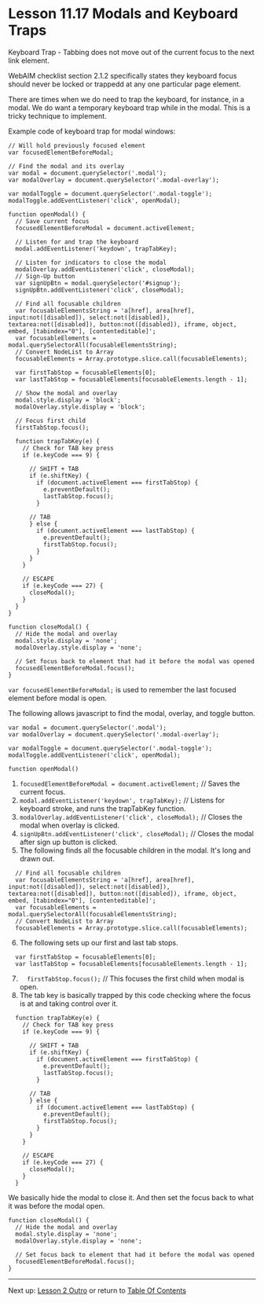 # Lesson 11.17 Modals and Keyboard Traps

Keyboard Trap - Tabbing does not move out of the current focus to the next link element. 

WebAIM checklist section 2.1.2 specifically states they keyboard focus should never be locked or trappedd at any one particular page element.

There are times when we do need to trap the keyboard, for instance, in a modal. We do want a temporary keyboard trap while in the modal. This is a tricky technique to implement.


Example code of keyboard trap for modal windows:
```
// Will hold previously focused element
var focusedElementBeforeModal;

// Find the modal and its overlay
var modal = document.querySelector('.modal');
var modalOverlay = document.querySelector('.modal-overlay');

var modalToggle = document.querySelector('.modal-toggle');
modalToggle.addEventListener('click', openModal);

function openModal() {
  // Save current focus
  focusedElementBeforeModal = document.activeElement;

  // Listen for and trap the keyboard
  modal.addEventListener('keydown', trapTabKey);

  // Listen for indicators to close the modal
  modalOverlay.addEventListener('click', closeModal);
  // Sign-Up button
  var signUpBtn = modal.querySelector('#signup');
  signUpBtn.addEventListener('click', closeModal);

  // Find all focusable children
  var focusableElementsString = 'a[href], area[href], input:not([disabled]), select:not([disabled]), textarea:not([disabled]), button:not([disabled]), iframe, object, embed, [tabindex="0"], [contenteditable]';
  var focusableElements = modal.querySelectorAll(focusableElementsString);
  // Convert NodeList to Array
  focusableElements = Array.prototype.slice.call(focusableElements);

  var firstTabStop = focusableElements[0];
  var lastTabStop = focusableElements[focusableElements.length - 1];

  // Show the modal and overlay
  modal.style.display = 'block';
  modalOverlay.style.display = 'block';

  // Focus first child
  firstTabStop.focus();

  function trapTabKey(e) {
    // Check for TAB key press
    if (e.keyCode === 9) {

      // SHIFT + TAB
      if (e.shiftKey) {
        if (document.activeElement === firstTabStop) {
          e.preventDefault();
          lastTabStop.focus();
        }

      // TAB
      } else {
        if (document.activeElement === lastTabStop) {
          e.preventDefault();
          firstTabStop.focus();
        }
      }
    }

    // ESCAPE
    if (e.keyCode === 27) {
      closeModal();
    }
  }
}

function closeModal() {
  // Hide the modal and overlay
  modal.style.display = 'none';
  modalOverlay.style.display = 'none';

  // Set focus back to element that had it before the modal was opened
  focusedElementBeforeModal.focus();
}
```

`var focusedElementBeforeModal;` is used to remember the last focused element before modal is open.

The following allows javascript to find the modal, overlay, and toggle button.
```
var modal = document.querySelector('.modal');
var modalOverlay = document.querySelector('.modal-overlay');

var modalToggle = document.querySelector('.modal-toggle');
modalToggle.addEventListener('click', openModal);
```

`function openModal()`
1. `focusedElementBeforeModal = document.activeElement;` // Saves the current focus.
2. `modal.addEventListener('keydown', trapTabKey);` // Listens for keyboard stroke, and runs the trapTabKey function.
3. `modalOverlay.addEventListener('click', closeModal);` // Closes the modal when overlay is clicked.
4. `signUpBtn.addEventListener('click', closeModal);` // Closes the modal after sign up button is clicked.
5. The following finds all the focusable children in the modal. It's long and drawn out. 
```
  // Find all focusable children
  var focusableElementsString = 'a[href], area[href], input:not([disabled]), select:not([disabled]), textarea:not([disabled]), button:not([disabled]), iframe, object, embed, [tabindex="0"], [contenteditable]';
  var focusableElements = modal.querySelectorAll(focusableElementsString);
  // Convert NodeList to Array
  focusableElements = Array.prototype.slice.call(focusableElements);
  ```
  6. The following sets up our first and last tab stops.
```
  var firstTabStop = focusableElements[0];
  var lastTabStop = focusableElements[focusableElements.length - 1];
```
7. `  firstTabStop.focus();` // This focuses the first child when modal is open.
8. The tab key is basically trapped by this code checking where the focus is at and taking control over it.
```
  function trapTabKey(e) {
    // Check for TAB key press
    if (e.keyCode === 9) {

      // SHIFT + TAB
      if (e.shiftKey) {
        if (document.activeElement === firstTabStop) {
          e.preventDefault();
          lastTabStop.focus();
        }

      // TAB
      } else {
        if (document.activeElement === lastTabStop) {
          e.preventDefault();
          firstTabStop.focus();
        }
      }
    }

    // ESCAPE
    if (e.keyCode === 27) {
      closeModal();
    }
  }
```
We basically hide the modal to close it. And then set the focus back to what it was before the modal open.
```
function closeModal() {
  // Hide the modal and overlay
  modal.style.display = 'none';
  modalOverlay.style.display = 'none';

  // Set focus back to element that had it before the modal was opened
  focusedElementBeforeModal.focus();
}
```

- - -
Next up: [Lesson 2 Outro](ND024_Part2_Lesson11_18.md) or return to [Table Of Contents](./ND024_TableOfContents.md)
